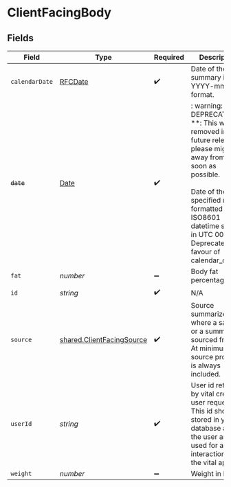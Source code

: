 # ClientFacingBody


## Fields

| Field                                                                                                                                                                                                                                            | Type                                                                                                                                                                                                                                             | Required                                                                                                                                                                                                                                         | Description                                                                                                                                                                                                                                      | Example                                                                                                                                                                                                                                          |
| ------------------------------------------------------------------------------------------------------------------------------------------------------------------------------------------------------------------------------------------------ | ------------------------------------------------------------------------------------------------------------------------------------------------------------------------------------------------------------------------------------------------ | ------------------------------------------------------------------------------------------------------------------------------------------------------------------------------------------------------------------------------------------------ | ------------------------------------------------------------------------------------------------------------------------------------------------------------------------------------------------------------------------------------------------ | ------------------------------------------------------------------------------------------------------------------------------------------------------------------------------------------------------------------------------------------------ |
| `calendarDate`                                                                                                                                                                                                                                   | [RFCDate](../../../types/rfcdate.md)                                                                                                                                                                                                             | :heavy_check_mark:                                                                                                                                                                                                                               | Date of the summary in the YYYY-mm-dd format.                                                                                                                                                                                                    |                                                                                                                                                                                                                                                  |
| ~~`date`~~                                                                                                                                                                                                                                       | [Date](https://developer.mozilla.org/en-US/docs/Web/JavaScript/Reference/Global_Objects/Date)                                                                                                                                                    | :heavy_check_mark:                                                                                                                                                                                                                               | : warning: ** DEPRECATED **: This will be removed in a future release, please migrate away from it as soon as possible.<br/><br/>Date of the specified record, formatted as ISO8601 datetime string in UTC 00:00. Deprecated in favour of calendar_date. |                                                                                                                                                                                                                                                  |
| `fat`                                                                                                                                                                                                                                            | *number*                                                                                                                                                                                                                                         | :heavy_minus_sign:                                                                                                                                                                                                                               | Body fat percentage::perc                                                                                                                                                                                                                        |                                                                                                                                                                                                                                                  |
| `id`                                                                                                                                                                                                                                             | *string*                                                                                                                                                                                                                                         | :heavy_check_mark:                                                                                                                                                                                                                               | N/A                                                                                                                                                                                                                                              |                                                                                                                                                                                                                                                  |
| `source`                                                                                                                                                                                                                                         | [shared.ClientFacingSource](../../../sdk/models/shared/clientfacingsource.md)                                                                                                                                                                    | :heavy_check_mark:                                                                                                                                                                                                                               | Source summarizes where a sample or a summary is sourced from.<br/>At minimum, the source provider is always included.                                                                                                                           | {"provider":"oura"}                                                                                                                                                                                                                              |
| `userId`                                                                                                                                                                                                                                         | *string*                                                                                                                                                                                                                                         | :heavy_check_mark:                                                                                                                                                                                                                               | User id returned by vital create user request. This id should be stored in your database against the user and used for all interactions with the vital api.                                                                                      |                                                                                                                                                                                                                                                  |
| `weight`                                                                                                                                                                                                                                         | *number*                                                                                                                                                                                                                                         | :heavy_minus_sign:                                                                                                                                                                                                                               | Weight in kg::kg                                                                                                                                                                                                                                 |                                                                                                                                                                                                                                                  |